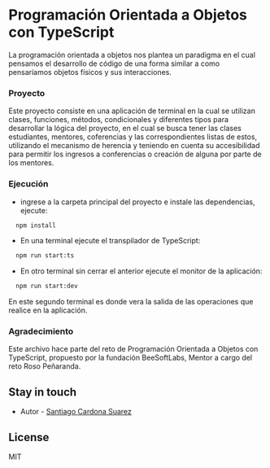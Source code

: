 # Programación Orientada a Objetos con TypeScript

La programación orientada a objetos nos plantea un paradigma en el cual pensamos
el desarrollo de código de una forma similar a como pensaríamos objetos físicos
y sus interacciones.

### Proyecto
Este proyecto consiste en una aplicación de terminal en la cual se utilizan  clases, funciones, métodos, condicionales y diferentes tipos para
desarrollar la lógica del proyecto, en el cual se busca tener las clases  estudiantes, mentores, coferencias y las correspondientes listas de estos, utilizando el mecanismo de herencia y teniendo en cuenta su accesibilidad para permitir los ingresos a conferencias o creación de alguna por parte de los mentores.


### Ejecución

- ingrese a la carpeta principal del proyecto e instale las dependencias,
  ejecute:

```bash
  npm install
```

- En una terminal ejecute el transpilador de TypeScript:

```bash
  npm run start:ts
```

- En otro terminal sin cerrar el anterior ejecute el monitor de la aplicación:

```bash
  npm run start:dev
```

En este segundo terminal es donde vera la salida de las operaciones que realice
en la aplicación.

### Agradecimiento

Este archivo hace parte del reto de Programación Orientada a Objetos con TypeScript, propuesto por la 
fundación BeeSoftLabs, Mentor a cargo del reto Roso Peñaranda.

## Stay in touch

- Autor - [Santiago Cardona Suarez](https://github.com/santo7777)

## License

MIT
